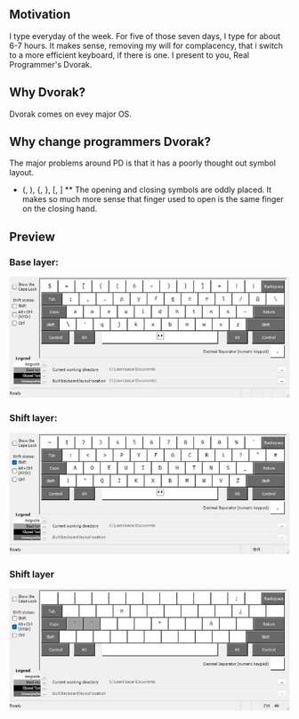 ## Motivation
I type everyday of the week.  For five of those seven days, I type for about 6-7 hours.
It makes sense, removing my will for complacency, that i switch to a more efficient keyboard, if there is one.
I present to you, Real Programmer's Dvorak.

## Why Dvorak?
Dvorak comes on evey major OS.

## Why change programmers Dvorak?
The major problems around PD is that it has a poorly thought out symbol layout.

* (, ), {, }, [, ]
** The opening and closing symbols are oddly placed.  It makes so much more sense that finger used to open is the same finger on the closing hand.

## Preview
### Base layer:
![base layer](./rp_dvorak_base.jpg)
### Shift layer:
![shift layer](./rp_dvorak_shift.jpg)
### Shift layer
![shift layer](./rp_dvorak_alt_graphic.jpg)
